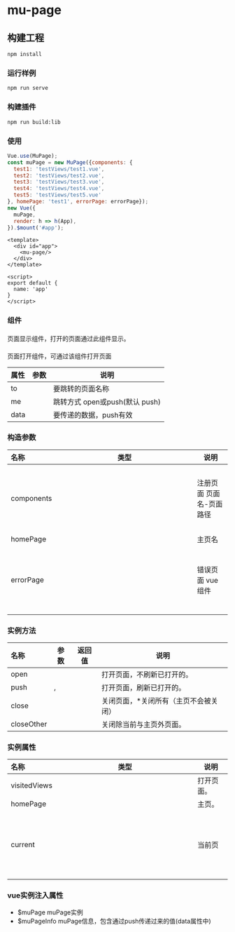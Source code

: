 # mu-page

## 构建工程
```
npm install
```

### 运行样例
```
npm run serve
```

### 构建插件
```
npm run build:lib
```

### 使用
``` javascript
Vue.use(MuPage);
const muPage = new MuPage({components: {
  test1: 'testViews/test1.vue',
  test2: 'testViews/test2.vue',
  test3: 'testViews/test3.vue',
  test4: 'testViews/test4.vue',
  test5: 'testViews/test5.vue'
}, homePage: 'test1', errorPage: errorPage});
new Vue({
  muPage,
  render: h => h(App),
}).$mount('#app');
```
``` vue
<template>
  <div id="app">
    <mu-page/>
  </div>
</template>

<script>
export default {
  name: 'app'
}
</script>

```

### 组件

#### <mu-page>  
页面显示组件，打开的页面通过此组件显示。
#### <mu-page-link>  
页面打开组件，可通过该组件打开页面

| 属性 | 参数 | 说明 |
|:---|----|----| 
|to|<string>|要跳转的页面名称| 
|me|<string>|跳转方式 open或push(默认 push)| 
|data|<string>|要传递的数据，push有效| 

### 构造参数

| 名称 | 类型 | 说明 |
|:---|----|----|
|components|<object>|注册页面 页面名-页面路径|
|homePage|<string>|主页名|
|errorPage|<object>|错误页面 vue组件|
### 实例方法

| 名称 | 参数 | 返回值 | 说明 |
|:---|----|----| ---- |
|open|<string>|<void>|打开页面，不刷新已打开的。|
|push|<string>, <any>|<void>|打开页面，刷新已打开的。|
|close|<string>|<void>|关闭页面，*关闭所有（主页不会被关闭）|
|closeOther|<string>|<void>|关闭除当前与主页外页面。|

### 实例属性

| 名称 | 类型 | 说明 |
|:---|----| ---- |
|visitedViews|<array>|打开页面。|
|homePage|<string>|主页。|
|current|<object>|当前页|

### vue实例注入属性

* $muPage muPage实例
* $muPageInfo muPage信息，包含通过push传递过来的值(data属性中)

